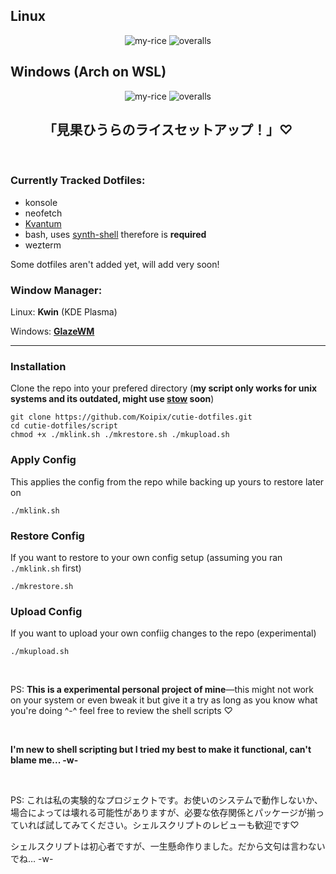 ## Linux

<div align="center">
  
  ![my-rice](https://i.imgur.com/Mvonruz.png)
  ![overalls](https://i.imgur.com/q7GCQFC.png)
  
</div>

## Windows (Arch on WSL)

<div align="center">
  
  ![my-rice](https://i.imgur.com/hzaBGk0.jpeg)
  ![overalls](https://i.imgur.com/fGIvcfX.png)
  ## 「見果ひうらのライスセットアップ！」♡
  
</div>

<br>

### Currently Tracked Dotfiles:
  - konsole
  - neofetch
  - [Kvantum](https://github.com/tsujan/Kvantum/tree/master/Kvantum)
  - bash, uses [synth-shell](https://github.com/andresgongora/synth-shell) therefore is **required**
  - wezterm
<p>Some dotfiles aren't added yet, will add very soon!</p>

### Window Manager:
Linux: **Kwin** (KDE Plasma)

Windows: **[GlazeWM](https://github.com/glzr-io/glazewm)**

<hr>

### Installation
Clone the repo into your prefered directory (**my script only works for unix systems and its outdated, might use [stow](https://www.gnu.org/software/stow/manual/stow.html) soon**)
```gnu
git clone https://github.com/Koipix/cutie-dotfiles.git
cd cutie-dotfiles/script
chmod +x ./mklink.sh ./mkrestore.sh ./mkupload.sh
```

### Apply Config
This applies the config from the repo while backing up yours to restore later on
```
./mklink.sh
```

### Restore Config
If you want to restore to your own config setup (assuming you ran `./mklink.sh` first)
```
./mkrestore.sh
```

### Upload Config
If you want to upload your own confiig changes to the repo (experimental)
```
./mkupload.sh
```

<br>

<p>PS: <b>This is a experimental personal project of mine</b>—this might not work on your system or even bweak it but give it a try as long as you know what you're doing ^-^ feel free to review the shell scripts ♡</p>

<br>

<p><b>I'm new to shell scripting but I tried my best to make it functional, can't blame me... -w-</b></p>

<br>

PS: これは私の実験的なプロジェクトです。お使いのシステムで動作しないか、場合によっては壊れる可能性がありますが、必要な依存関係とパッケージが揃っていれば試してみてください。シェルスクリプトのレビューも歓迎です♡

シェルスクリプトは初心者ですが、一生懸命作りました。だから文句は言わないでね… -w-
